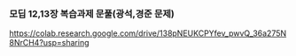 ### 모딥 12,13장 복습과제 문풀(광석,경준 문제)
https://colab.research.google.com/drive/138pNEUKCPYfev_pwvQ_36a275N8NrCH4?usp=sharing
